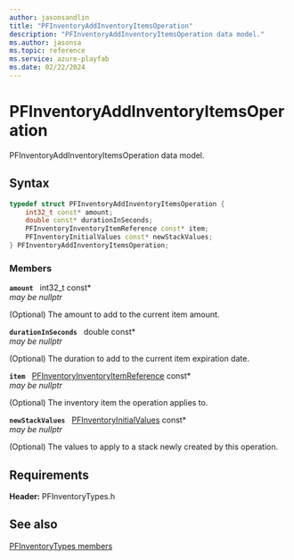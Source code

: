 ```yaml
---
author: jasonsandlin
title: "PFInventoryAddInventoryItemsOperation"
description: "PFInventoryAddInventoryItemsOperation data model."
ms.author: jasonsa
ms.topic: reference
ms.service: azure-playfab
ms.date: 02/22/2024
---
```


# PFInventoryAddInventoryItemsOperation  

PFInventoryAddInventoryItemsOperation data model.  

## Syntax  
  
```cpp
typedef struct PFInventoryAddInventoryItemsOperation {  
    int32_t const* amount;  
    double const* durationInSeconds;  
    PFInventoryInventoryItemReference const* item;  
    PFInventoryInitialValues const* newStackValues;  
} PFInventoryAddInventoryItemsOperation;  
```
  
### Members  
  
**`amount`** &nbsp; int32_t const*  
*may be nullptr*  
  
(Optional) The amount to add to the current item amount.
  
**`durationInSeconds`** &nbsp; double const*  
*may be nullptr*  
  
(Optional) The duration to add to the current item expiration date.
  
**`item`** &nbsp; [PFInventoryInventoryItemReference](pfinventoryinventoryitemreference.md) const*  
*may be nullptr*  
  
(Optional) The inventory item the operation applies to.
  
**`newStackValues`** &nbsp; [PFInventoryInitialValues](pfinventoryinitialvalues.md) const*  
*may be nullptr*  
  
(Optional) The values to apply to a stack newly created by this operation.
  
  
## Requirements  
  
**Header:** PFInventoryTypes.h
  
## See also  
[PFInventoryTypes members](../pfinventorytypes_members.md)  

  
  
